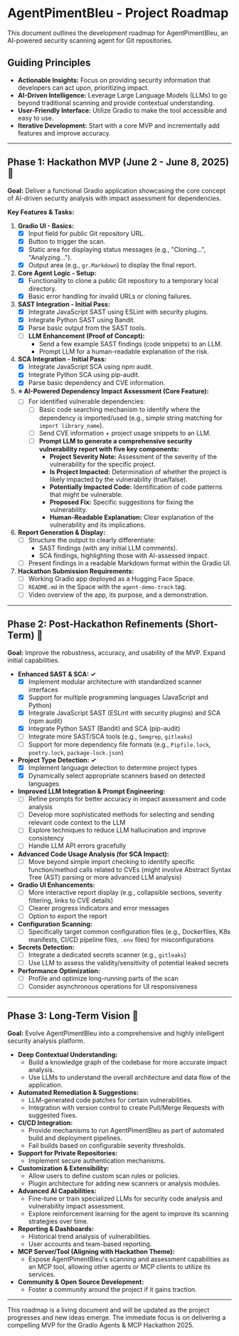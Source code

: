 # AgentPimentBleu - Project Roadmap

This document outlines the development roadmap for AgentPimentBleu, an AI-powered security scanning agent for Git repositories.

## Guiding Principles
*   **Actionable Insights:** Focus on providing security information that developers can act upon, prioritizing impact.
*   **AI-Driven Intelligence:** Leverage Large Language Models (LLMs) to go beyond traditional scanning and provide contextual understanding.
*   **User-Friendly Interface:** Utilize Gradio to make the tool accessible and easy to use.
*   **Iterative Development:** Start with a core MVP and incrementally add features and improve accuracy.

---

## Phase 1: Hackathon MVP (June 2 - June 8, 2025) 🎯

**Goal:** Deliver a functional Gradio application showcasing the core concept of AI-driven security analysis with impact assessment for dependencies.

**Key Features & Tasks:**

1.  **Gradio UI - Basics:**
    *   [x] Input field for public Git repository URL.
    *   [x] Button to trigger the scan.
    *   [x] Static area for displaying status messages (e.g., "Cloning...", "Analyzing...").
    *   [x] Output area (e.g., `gr.Markdown`) to display the final report.
2.  **Core Agent Logic - Setup:**
    *   [x] Functionality to clone a public Git repository to a temporary local directory.
    *   [x] Basic error handling for invalid URLs or cloning failures.
3.  **SAST Integration - Initial Pass:**
    *   [x] Integrate JavaScript SAST using ESLint with security plugins.
    *   [x] Integrate Python SAST using Bandit.
    *   [x] Parse basic output from the SAST tools.
    *   [ ] **LLM Enhancement (Proof of Concept):**
        *   Send a few example SAST findings (code snippets) to an LLM.
        *   Prompt LLM for a human-readable explanation of the risk.
4.  **SCA Integration - Initial Pass:**
    *   [x] Integrate JavaScript SCA using npm audit.
    *   [x] Integrate Python SCA using pip-audit.
    *   [x] Parse basic dependency and CVE information.
5.  **⭐ AI-Powered Dependency Impact Assessment (Core Feature):**
    *   [ ] For identified vulnerable dependencies:
        *   [ ] Basic code searching mechanism to identify where the dependency is imported/used (e.g., simple string matching for `import library_name`).
        *   [ ] Send CVE information + project usage snippets to an LLM.
        *   [ ] **Prompt LLM to generate a comprehensive security vulnerability report with five key components:**
            *   **Project Severity Note:** Assessment of the severity of the vulnerability for the specific project.
            *   **Is Project Impacted:** Determination of whether the project is likely impacted by the vulnerability (true/false).
            *   **Potentially Impacted Code:** Identification of code patterns that might be vulnerable.
            *   **Proposed Fix:** Specific suggestions for fixing the vulnerability.
            *   **Human-Readable Explanation:** Clear explanation of the vulnerability and its implications.
6.  **Report Generation & Display:**
    *   [ ] Structure the output to clearly differentiate:
        *   SAST findings (with any initial LLM comments).
        *   SCA findings, highlighting those with AI-assessed impact.
    *   [ ] Present findings in a readable Markdown format within the Gradio UI.
7.  **Hackathon Submission Requirements:**
    *   [ ] Working Gradio app deployed as a Hugging Face Space.
    *   [ ] `README.md` in the Space with the `agent-demo-track` tag.
    *   [ ] Video overview of the app, its purpose, and a demonstration.

---

## Phase 2: Post-Hackathon Refinements (Short-Term) 🚀

**Goal:** Improve the robustness, accuracy, and usability of the MVP. Expand initial capabilities.

*   **Enhanced SAST & SCA: ✓**
    *   [x] Implement modular architecture with standardized scanner interfaces
    *   [x] Support for multiple programming languages (JavaScript and Python)
    *   [x] Integrate JavaScript SAST (ESLint with security plugins) and SCA (npm audit)
    *   [x] Integrate Python SAST (Bandit) and SCA (pip-audit)
    *   [ ] Integrate more SAST/SCA tools (e.g., `Semgrep`, `gitleaks`)
    *   [ ] Support for more dependency file formats (e.g., `Pipfile.lock`, `poetry.lock`, `package-lock.json`)
*   **Project Type Detection: ✓**
    *   [x] Implement language detection to determine project types
    *   [x] Dynamically select appropriate scanners based on detected languages
*   **Improved LLM Integration & Prompt Engineering:**
    *   [ ] Refine prompts for better accuracy in impact assessment and code analysis
    *   [ ] Develop more sophisticated methods for selecting and sending relevant code context to the LLM
    *   [ ] Explore techniques to reduce LLM hallucination and improve consistency
    *   [ ] Handle LLM API errors gracefully
*   **Advanced Code Usage Analysis (for SCA Impact):**
    *   [ ] Move beyond simple import checking to identify specific function/method calls related to CVEs (might involve Abstract Syntax Tree (AST) parsing or more advanced LLM analysis)
*   **Gradio UI Enhancements:**
    *   [ ] More interactive report display (e.g., collapsible sections, severity filtering, links to CVE details)
    *   [ ] Clearer progress indicators and error messages
    *   [ ] Option to export the report
*   **Configuration Scanning:**
    *   [ ] Specifically target common configuration files (e.g., Dockerfiles, K8s manifests, CI/CD pipeline files, `.env` files) for misconfigurations
*   **Secrets Detection:**
    *   [ ] Integrate a dedicated secrets scanner (e.g., `gitleaks`)
    *   [ ] Use LLM to assess the validity/sensitivity of potential leaked secrets
*   **Performance Optimization:**
    *   [ ] Profile and optimize long-running parts of the scan
    *   [ ] Consider asynchronous operations for UI responsiveness

---

## Phase 3: Long-Term Vision 🌟

**Goal:** Evolve AgentPimentBleu into a comprehensive and highly intelligent security analysis platform.

*   **Deep Contextual Understanding:**
    *   Build a knowledge graph of the codebase for more accurate impact analysis.
    *   Use LLMs to understand the overall architecture and data flow of the application.
*   **Automated Remediation & Suggestions:**
    *   LLM-generated code patches for certain vulnerabilities.
    *   Integration with version control to create Pull/Merge Requests with suggested fixes.
*   **CI/CD Integration:**
    *   Provide mechanisms to run AgentPimentBleu as part of automated build and deployment pipelines.
    *   Fail builds based on configurable severity thresholds.
*   **Support for Private Repositories:**
    *   Implement secure authentication mechanisms.
*   **Customization & Extensibility:**
    *   Allow users to define custom scan rules or policies.
    *   Plugin architecture for adding new scanners or analysis modules.
*   **Advanced AI Capabilities:**
    *   Fine-tune or train specialized LLMs for security code analysis and vulnerability impact assessment.
    *   Explore reinforcement learning for the agent to improve its scanning strategies over time.
*   **Reporting & Dashboards:**
    *   Historical trend analysis of vulnerabilities.
    *   User accounts and team-based reporting.
*   **MCP Server/Tool (Aligning with Hackathon Theme):**
    *   Expose AgentPimentBleu's scanning and assessment capabilities as an MCP tool, allowing other agents or MCP clients to utilize its services.
*   **Community & Open Source Development:**
    *   Foster a community around the project if it gains traction.

---

This roadmap is a living document and will be updated as the project progresses and new ideas emerge. The immediate focus is on delivering a compelling MVP for the Gradio Agents & MCP Hackathon 2025.

